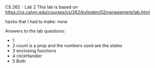 CS 262 - Lab 2
This lab is based on https://cs.calvin.edu/courses/cs/262/kvlinden/02management/lab.html

hacks that I had to make: none

Answers to the lab questions:

* 1
* 2 count is a prop and the numbers used are the states
* 3 enclosing functions
* 4 clickHandler
* 5 Both
